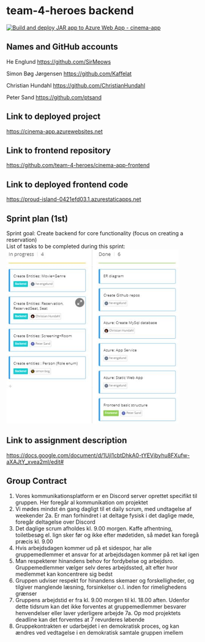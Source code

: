 # team-4-heroes backend
[![Build and deploy JAR app to Azure Web App - cinema-app](https://github.com/team-4-heroes/cinema-app-backend/actions/workflows/main_cinema-app.yml/badge.svg)](https://github.com/team-4-heroes/cinema-app-backend/actions/workflows/main_cinema-app.yml)

## Names and GitHub accounts
He Englund https://github.com/SirMeows 

Simon Bøg Jørgensen https://github.com/Kaffelat 

Christian Hundahl https://github.com/ChristianHundahl 

Peter Sand https://github.com/ptsand


## Link to deployed project
https://cinema-app.azurewebsites.net

## Link to frontend repository
https://github.com/team-4-heroes/cinema-app-frontend
 
## Link to deployed frontend code
https://proud-island-0421efd03.1.azurestaticapps.net

## Sprint plan (1st)
Sprint goal: Create backend for core functionality (focus on creating a reservation)<br />
List of tasks to be completed during this sprint:<br />
<img src="sprint-1-tasks.png" width="450" />

## Link to assignment description
https://docs.google.com/document/d/1Ujl1cbtDhkA0-tYEVibyhu8FXufw-aXAJtY_xvea2mI/edit#

## Group Contract
1. Vores kommunikationsplatform er en Discord server oprettet specifikt til gruppen. Her foregår al kommunikation om projektet
2. Vi mødes mindst én gang dagligt til et daily scrum, med undtagelse af weekender 
2a. Er man forhindret i at deltage fysisk i det daglige møde, foregår deltagelse over Discord
4. Det daglige scrum afholdes kl. 9.00 morgen. Kaffe afhentning, toiletbesøg el. lign sker før og ikke efter mødetiden, så mødet kan foregå præcis kl. 9.00
5. Hvis arbejdsdagen kommer ud på et sidespor, har alle gruppemedlemmer et ansvar for at arbejdsdagen kommer på ret køl igen
6. Man respekterer hinandens behov for fordybelse og arbejdsro. Gruppemedlemmer vælger selv deres arbejdssted, alt efter hvor medlemmet kan koncentrere sig bedst
7. Gruppen udviser respekt for hinandens skemaer og forskelligheder, og tilgiver manglende læsning, forsinkelser o.l. inden for rimelighedens grænser
8. Gruppens arbejdstid er fra kl. 9.00 morgen til kl. 18.00 aften. Udenfor dette tidsrum kan det ikke forventes at gruppemedlemmer besvarer henvendelser eller laver yderligere arbejde
7a. Op mod projektets deadline kan det forventes at 7 revurderes løbende 
9. Gruppekontrakten er udarbejdet i en demokratisk proces, og kan ændres ved vedtagelse i en demokratisk samtale gruppen imellem
